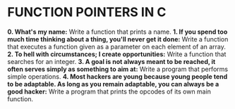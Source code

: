 # FUNCTION POINTERS IN C
**0. What's my name:** Write a function that prints a name.
**1. If you spend too much time thinking about a thing, you'll never get it done:** Write a function that executes a function given as a parameter on each element of an array.
**2. To hell with circumstances; I create opportunities:** Write a function that searches for an integer.
**3. A goal is not always meant to be reached, it often serves simply as something to aim at:** Write a program that performs simple operations.
**4. Most hackers are young because young people tend to be adaptable. As long as you remain adaptable, you can always be a good hacker:** Write a program that prints the opcodes of its own main function.
